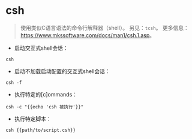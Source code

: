 # csh

> 使用类似C语言语法的命令行解释器（shell）。
> 另见：`tcsh`。
> 更多信息：<https://www.mkssoftware.com/docs/man1/csh.1.asp>。

- 启动交互式shell会话：

`csh`

- 启动不加载启动配置的交互式shell会话：

`csh -f`

- 执行特定的[c]ommands：

`csh -c "{{echo 'csh 被执行'}}"`

- 执行特定脚本：

`csh {{path/to/script.csh}}`
